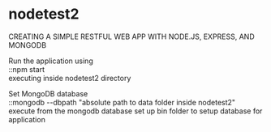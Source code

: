 nodetest2
=========

CREATING A SIMPLE RESTFUL WEB APP WITH NODE.JS, EXPRESS, AND MONGODB

Run the application using<br>
::npm start<br> 
executing inside nodetest2 directory 

Set MongoDB database<br>
::mongodb --dbpath "absolute path to data folder inside nodetest2"<br>
execute from the mongodb database set up bin folder to setup database for application

